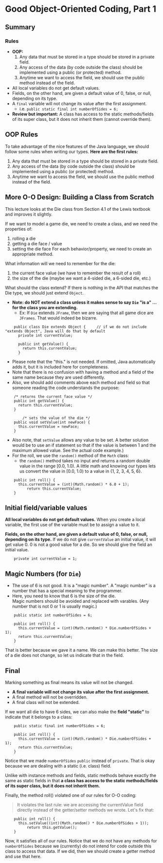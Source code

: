 # Good Object-Oriented Coding, Part 1

## Summary
### Rules
* __OOP:__
  1. Any data that must be stored in a type should be stored in a private field.
  2. Any access of the data (by code outside the class) should be implemented using a public (or protected) method.
  3. Anytime we want to access the field, we should use the public method instead of the field.
* All local variables do not get default values.
* Fields, on the other hand, are given a default value of 0, false, or null, depending on its type.
* A `final` variable will not change its value after the first assignment.
  * i.e. 	`public static final int numberOfSides = 6;`
* __Review but important:__ A class has access to the static methods/fields of its super class, but it does not inherit them (cannot override them).

## OOP Rules
To take advantage of the nice features of the Java language, we should follow some rules when writing our types.  __Here are the first rules:__
 1. Any data that must be stored in a type should be stored in a private field.
 2. Any access of the data (by code outside the class) should be implemented using a public (or protected) method.
 3. Anytime we want to access the field, we should use the public method instead of the field.

## More O-O Design: Building a Class from Scratch

This lecture looks at the Die class from Section 4.1 of the Lewis textbook and improves it slightly.

If we want to model a game die, we need to create a class, and we need the properties of:
  1) rolling a die
  2) getting a die face / value
  3) setting the die face
For each behavior/property, we need to create an appropriate method.

What information will we need to remember for the die:
1. the current face value (we have to remember the result of a roll)
2. the size of the die (maybe we want a 4-sided die, a 6-sided die, etc.)

What should the class extend?  If there is nothing in the API that matches the Die type, we should just extend `Object`.
* __Note: do NOT extend a class unless it makes sense to say `Die` "is a" ... for the class you are extending.__
  * Ex: If `Die` extends `JFrame`, then we are saying that all game dice are `JFrames`.  That would indeed be bizarre.

```
	public class Die extends Object {     // if we do not include "extends Object", Java will do that by default
	  private int currentValue;

	  public int getValue() {
	    return this.currentValue;
  	  }
```

* Please note that the "this." is not needed.  If omitted, Java automatically adds it, but it is included here for completeness.
* Note that there is no confusion with having a method and a field of the same name because they are used differently.
* Also, we should add comments above each method and field so that someone reading the code understands the purpose:

```
	/* returns the current face value */
	public int getValue() {
	  return this.currentValue;
	}

        /* sets the value of the die */
	public void setValue(int newFace) {
	  this.currentValue = newFace;
 	}
```

* Also note, that `setValue` allows any value to be set.  A better solution would be to use an if statement so that if the value is between 1 and the maximum allowed value.  See the actual code example.)
* For the roll, we use the `random()` method of the `Math` class:
  * the `random()` method takes no input and returns a random double value in the range [0.0, 1.0).  A little math and knowing our types lets us convert the value in [0.0, 1.0) to a value in {1, 2, 3, 4, 5, 6}.

```
	public int roll() {
	  this.currentValue = (int)(Math.random() * 6.0 + 1);
          return this.currentValue;
	}
```

## Initial field/variable values

__All local variables do not get default values.__  When you create a local variable, the first use of the variable must be to assign a value to it.

__Fields, on the other hand, are given a default value of 0, false, or null, depending on its type.__ If we do not give `currentValue` an initial value, it will get value 0.  0 is not a good value for a die.  So we should give the field an initial value.

```
	private int currentValue = 1;
```

## Magic Numbers (for `Die`)

* The use of 6 is not good.  It is a "magic number". A "magic number" is a number that has a special meaning to the programmer.
* Here, you need to know that 6 is the size of the die.  
Magic numbers should be avoided and replaced with varables.
(Any number that is not 0 or 1 is usually magic.)

```
	public static int numberOfSides = 6;

	public int roll() {
	  this.currentValue = (int)(Math.random() * Die.numberOfSides + 1);
 	  return this.currentValue;
	}
```

That is better because we gave it a name. We can make this better.  The size of a die does not change, so let us indicate that in the field.

## Final
Marking something as final means its value will not be changed.
- __A final variable will not change its value after the first assignment.__
- A final method will not be overridden.
- A final class will not be extended.

If we want all die to have 6 sides, we can also make the __field "static"__ to indicate that it belongs to a class:

```
	public static final int numberOfSides = 6;

	public int roll() {
	  this.currentValue = (int)(Math.random() * Die.numberOfSides + 1);
 	  return this.currentValue;
	}
```

Notice that we made `numberOfSides` `public` instead of `private`.  That is okay because we are dealing with a static (i.e. class) field.

Unlike with instance methods and fields, static methods behave exactly the same as static fields in that __a class has access to the static methods/fields of its super class, but it does not inherit them.__

Finally, the method roll() violated one of our rules for O-O coding:

> It violates the last rule: we are accessing the currentValue field directly instead of the getter/setter methods we wrote.  Let's fix that:

```
	public int roll() {
	  this.setValue((int)(Math.random() * Die.numberOfSides + 1));
          return this.getValue();
	}
```

Now, it satisfies all of our rules.  Notice that we do not have any methods for `numberOfSides` because we (currently) do not intend for code outside this class to access that data.  If we did, then we should create a getter method and use that here.
